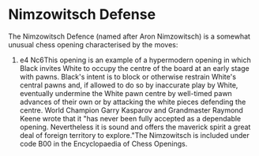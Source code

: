 # Nimzowitsch Defense

The Nimzowitsch Defence (named after Aron Nimzowitsch) is a somewhat unusual chess opening characterised by the moves:

1. e4 Nc6This opening is an example of a hypermodern opening in which Black invites White to occupy the centre of the board at an early stage with pawns. Black's intent is to block or otherwise restrain White's central pawns and, if allowed to do so by inaccurate play by White, eventually undermine the White pawn centre by well-timed pawn advances of their own or by attacking the white pieces defending the centre. World Champion Garry Kasparov and Grandmaster Raymond Keene wrote that it "has never been fully accepted as a dependable opening. Nevertheless it is sound and offers the maverick spirit a great deal of foreign territory to explore."The Nimzowitsch is included under code B00 in the Encyclopaedia of Chess Openings.

